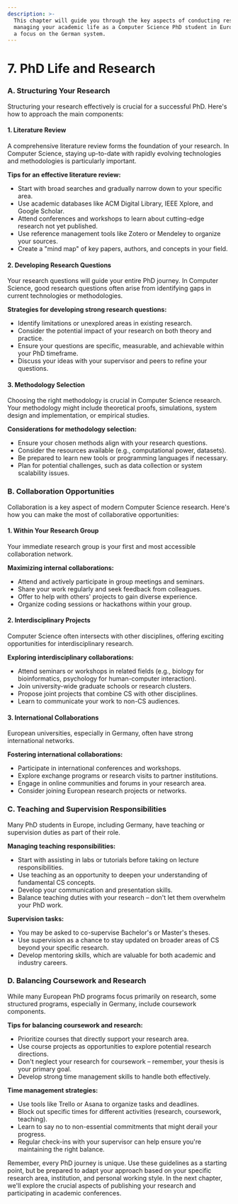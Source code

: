 ```yaml
---
description: >-
  This chapter will guide you through the key aspects of conducting research and
  managing your academic life as a Computer Science PhD student in Europe, with
  a focus on the German system.
---
```


# 7. PhD Life and Research

### A. Structuring Your Research

Structuring your research effectively is crucial for a successful PhD. Here's how to approach the main components:

#### 1. Literature Review

A comprehensive literature review forms the foundation of your research. In Computer Science, staying up-to-date with rapidly evolving technologies and methodologies is particularly important.

**Tips for an effective literature review:**

* Start with broad searches and gradually narrow down to your specific area.
* Use academic databases like ACM Digital Library, IEEE Xplore, and Google Scholar.
* Attend conferences and workshops to learn about cutting-edge research not yet published.
* Use reference management tools like Zotero or Mendeley to organize your sources.
* Create a "mind map" of key papers, authors, and concepts in your field.

#### 2. Developing Research Questions

Your research questions will guide your entire PhD journey. In Computer Science, good research questions often arise from identifying gaps in current technologies or methodologies.

**Strategies for developing strong research questions:**

* Identify limitations or unexplored areas in existing research.
* Consider the potential impact of your research on both theory and practice.
* Ensure your questions are specific, measurable, and achievable within your PhD timeframe.
* Discuss your ideas with your supervisor and peers to refine your questions.

#### 3. Methodology Selection

Choosing the right methodology is crucial in Computer Science research. Your methodology might include theoretical proofs, simulations, system design and implementation, or empirical studies.

**Considerations for methodology selection:**

* Ensure your chosen methods align with your research questions.
* Consider the resources available (e.g., computational power, datasets).
* Be prepared to learn new tools or programming languages if necessary.
* Plan for potential challenges, such as data collection or system scalability issues.

### B. Collaboration Opportunities

Collaboration is a key aspect of modern Computer Science research. Here's how you can make the most of collaborative opportunities:

#### 1. Within Your Research Group

Your immediate research group is your first and most accessible collaboration network.

**Maximizing internal collaborations:**

* Attend and actively participate in group meetings and seminars.
* Share your work regularly and seek feedback from colleagues.
* Offer to help with others' projects to gain diverse experience.
* Organize coding sessions or hackathons within your group.

#### 2. Interdisciplinary Projects

Computer Science often intersects with other disciplines, offering exciting opportunities for interdisciplinary research.

**Exploring interdisciplinary collaborations:**

* Attend seminars or workshops in related fields (e.g., biology for bioinformatics, psychology for human-computer interaction).
* Join university-wide graduate schools or research clusters.
* Propose joint projects that combine CS with other disciplines.
* Learn to communicate your work to non-CS audiences.

#### 3. International Collaborations

European universities, especially in Germany, often have strong international networks.

**Fostering international collaborations:**

* Participate in international conferences and workshops.
* Explore exchange programs or research visits to partner institutions.
* Engage in online communities and forums in your research area.
* Consider joining European research projects or networks.

### C. Teaching and Supervision Responsibilities

Many PhD students in Europe, including Germany, have teaching or supervision duties as part of their role.

**Managing teaching responsibilities:**

* Start with assisting in labs or tutorials before taking on lecture responsibilities.
* Use teaching as an opportunity to deepen your understanding of fundamental CS concepts.
* Develop your communication and presentation skills.
* Balance teaching duties with your research – don't let them overwhelm your PhD work.

**Supervision tasks:**

* You may be asked to co-supervise Bachelor's or Master's theses.
* Use supervision as a chance to stay updated on broader areas of CS beyond your specific research.
* Develop mentoring skills, which are valuable for both academic and industry careers.

### D. Balancing Coursework and Research

While many European PhD programs focus primarily on research, some structured programs, especially in Germany, include coursework components.

**Tips for balancing coursework and research:**

* Prioritize courses that directly support your research area.
* Use course projects as opportunities to explore potential research directions.
* Don't neglect your research for coursework – remember, your thesis is your primary goal.
* Develop strong time management skills to handle both effectively.

**Time management strategies:**

* Use tools like Trello or Asana to organize tasks and deadlines.
* Block out specific times for different activities (research, coursework, teaching).
* Learn to say no to non-essential commitments that might derail your progress.
* Regular check-ins with your supervisor can help ensure you're maintaining the right balance.

Remember, every PhD journey is unique. Use these guidelines as a starting point, but be prepared to adapt your approach based on your specific research area, institution, and personal working style. In the next chapter, we'll explore the crucial aspects of publishing your research and participating in academic conferences.
